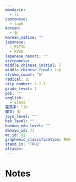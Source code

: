 ```yaml
---
mandarin:
  - lì
cantonese:
  - lap6
korean:
  - 립
korean_native: ""
japanese:
  - RITSU
  - RYUU
japanese_nanori: ""
vietnamese:
middle_chinese_initial: l
middle_chinese_final: iɪp
stroke_count: "5"
radical: 立
skip_number: 2-2-3
grade_level: 1
pos: ""
english:
  - stand
羅馬字: lib
韓文: 립
joyo_level: ""
hsk_level: ""
hanmun_edu_level: ""
danayo_id: 73
mc_id: 92
graphemic_classification: 象形
stand_in: "TRUE"
aliases:
---
```


# Notes
